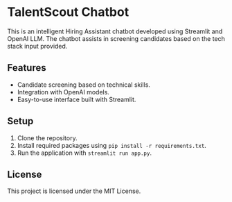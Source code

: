 # TalentScout Chatbot

This is an intelligent Hiring Assistant chatbot developed using Streamlit and OpenAI LLM. The chatbot assists in screening candidates based on the tech stack input provided.

## Features

- Candidate screening based on technical skills.
- Integration with OpenAI models.
- Easy-to-use interface built with Streamlit.

## Setup

1. Clone the repository.
2. Install required packages using `pip install -r requirements.txt`.
3. Run the application with `streamlit run app.py`.

## License

This project is licensed under the MIT License.
